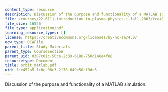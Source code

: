 ```yaml
---
content_type: resource
description: Discussion of the purpose and functionality of a MATLAB simulation.
file: /courses/22-611j-introduction-to-plasma-physics-i-fall-2003/fce452a51c0c08c32f38649e50cf3de3_orbit_matlab.pdf
file_size: 16526
file_type: application/pdf
learning_resource_types: []
license: https://creativecommons.org/licenses/by-nc-sa/4.0/
ocw_type: OCWFile
parent_title: Study Materials
parent_type: CourseSection
parent_uid: 0387c01c-50ce-2c39-6188-750d146e4fe8
resourcetype: Document
title: orbit_matlab.pdf
uid: fce452a5-1c0c-08c3-2f38-649e50cf3de3
---
```

Discussion of the purpose and functionality of a MATLAB simulation.